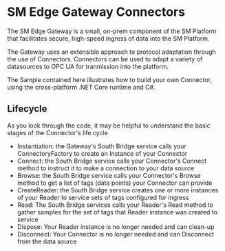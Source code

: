 # SM Edge Gateway Connectors
The SM Edge Gateway is a small, on-prem component of the SM Platform that facilitates secure, high-speed ingress of data into the SM Platform.

The Gateway uses an extensible approach to protocol adaptation through the use of Connectors. Connectors can be used to adapt a variety of datasources to OPC UA for tranmission into the platform.

The Sample contained here illustrates how to build your own Connector, using the cross-platform .NET Core runtime and C#. 

## Lifecycle
As you look through the code, it may be helpful to understand the basic stages of the Connector's life cycle
- Instantiation: the Gateway's South Bridge service calls your ConnectoryFactory to create an Instance of your Connector
- Connect: the South Bridge service calls your Connector's Connect method to instruct it to make a connection to your data source
- Browse: the South Bridge service calls your Connector's Browse method to get a list of tags (data points) your Connector can provide
- CreateReader: the South Bridge service creates one or more instances of your Reader to service sets of tags configured for ingress
- Read: The South Bridge services calls your Reader's Read method to gather samples for the set of tags that Reader instance was created to service
- Dispose: Your Reader instance is no longer needed and can clean-up
- Disconnect: Your Connector is no longer needed and can Disconnect from the data source
